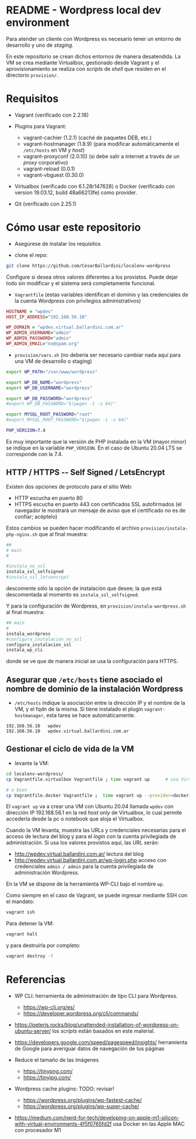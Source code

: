 # README - Wordpress local dev environment

Para atender un cliente con Wordpress es necesario tener un entorno de desarrollo y uno de _staging_.

En este repositorio se crean dichos entornos de manera desatendida.  La VM se crea mediante Virtualbox, gestionado desde Vagrant
y el aprovisionamiento se realiza con _scripts_ de _shell_ que residen en el directorio `provision/`.

# Requisitos

* Vagrant (verificado con 2.2.18)

* Plugins para Vagrant:

  * vagrant-cachier (1.2.1) (caché de paquetes DEB, etc.)
  * vagrant-hostmanager (1.8.9) (para modificar automáticamente el `/etc/hosts` en VM y _host_)
  * vagrant-proxyconf (2.0.10) (si debe salir a internet a través de un _proxy_ corporativo)
  * vagrant-reload (0.0.1)
  * vagrant-vbguest (0.30.0)

* Virtualbox (verificado con 6.1.28r147628) o Docker (verificado con version 19.03.12, build 48a66213fe) como provider.

* Git (verificado con 2.25.1)

# Cómo usar este repositorio

* Asegúrese de instalar los requisitos

* clone el repo:

```bash
git clone https://github.com/CesarBallardini/localenv-wordpress
```

Configure si desea otros valores diferentes a los provistos.  Puede dejar todo sin modificar y el sistema será completamente funcional.

* `Vagrantfile` (estas variables identifican el dominio y las credenciales de la cuenta Wordpress con privilegios administrativos)

```ruby
HOSTNAME = "wpdev"
HOST_IP_ADDRESS="192.168.56.10"

WP_DOMAIN = "wpdev.virtual.ballardini.com.ar"
WP_ADMIN_USERNAME="admin"
WP_ADMIN_PASSWORD="admin"
WP_ADMIN_EMAIL="no@spam.org"
```

* `provision/vars.sh` (no debería ser necesario cambiar nada aquí para una VM de desarrollo o staging)

```bash
export WP_PATH="/var/www/wordpress"

export WP_DB_NAME="wordpress"
export WP_DB_USERNAME="wordpress"

export WP_DB_PASSWORD="wordpress"
#export WP_DB_PASSWORD="$(pwgen -1 -s 64)"

export MYSQL_ROOT_PASSWORD="root"
#export MYSQL_ROOT_PASSWORD="$(pwgen -1 -s 64)"

PHP_VERSION=7.4
```

Es muy importante que la versión de PHP instalada en la VM (mayor.minor) se indique en la variable `PHP_VERSION`. 
En el caso de Ubuntu 20.04 LTS se corresponde con la 7.4.

## HTTP / HTTPS -- Self Signed / LetsEncrypt


Existen dos opciones de protocolo para el sitio Web:
 * HTTP escucha en puerto 80
 * HTTPS escucha en puerto 443 con certificados SSL autofirmados (el navegador le mostrará un mensaje de aviso que el certificado no es de confiar; acéptelo)

Estos cambios se pueden hacer modificando el archivo `provision/instala-php-nginx.sh` que al final muestra:

```bash
##
# main
#

#instala_no_ssl
instala_ssl_selfsigned
#instala_ssl_letsencrypt
```

descomente sólo la opción de instalación que desee; la que está descomentada al momento es `instala_ssl_selfsigned`.

Y para la configuración de Wordpress, en `provision/instala-wordpress.sh` al final muestra:

```bash
## main
#
instala_wordpress
#configura_instalacion_no_ssl
configura_instalacion_ssl
instala_wp_cli
```

donde se ve que de manera inicial se usa la configuración para HTTPS.

## Asegurar que `/etc/hosts` tiene asociado el nombre de dominio de la instalación Wordpress

* `/etc/hosts` indique la asociación entre la dirección IP y el nombre de la VM, y el fqdn de la misma.  Si tiene instalado el plugin `vagrant-hostmanager`, esta tarea se hace automáticamente.

```text
192.168.56.10	wpdev
192.168.56.10	wpdev.virtual.ballardini.com.ar
```

## Gestionar el ciclo de vida de la VM

* levante la VM:

```bash
cd localenv-wordpress/
cp Vagrantfile.virtualbox Vagrantfile ; time vagrant up      # usa Virtualbox como provider

# o bien
cp Vagrantfile.docker Vagrantfile ;  time vagrant up --provider=docker # usa Docker como provider, ej. en una Apple MAC con procesador M1

```

El `vagrant up` va a crear una VM con Ubuntu 20.04 llamada `wpdev` con dirección IP 192.168.56.1 en la red _host only_ de Virtualbox, lo cual permite accederla 
desde la pc o notebook que aloja el Virtualbox.

Cuando la VM levanta, muestra las URLs y credenciales necesarias para el acceso de lectura del blog y para el _login_ con la cuenta privilegiada de administración.
Si usa los valores provistos aquí, las URL serán:

* http://wpdev.virtual.ballardini.com.ar/ lectura del blog
* http://wpdev.virtual.ballardini.com.ar/wp-login.php acceso con credenciales `admin / admin` para la cuenta privilegiada de administración Wordpress.

En la VM se dispone de la herramienta WP-CLI bajo el nombre `wp`.

Como siempre en el caso de Vagrant, se puede ingresar mediante SSH con el mandato:

```bash
vagrant ssh
```

Para detener la VM:

```bash
vagrant halt
```

y para destruirla por completo:

```bash
vagrant destroy -f
```

# Referencias

* WP CLI: herramienta de administración de tipo CLI para Wordpress.
  * https://wp-cli.org/es/
  * https://developer.wordpress.org/cli/commands/

* https://peteris.rocks/blog/unattended-installation-of-wordpress-on-ubuntu-server/ los _scripts_ están basados en este material.

* https://developers.google.com/speed/pagespeed/insights/ herramienta de Google para averiguar datos de navegación de tus páginas

* Reduce el tamaño de las imágenes
  * https://tinypng.com/
  * https://tinyjpg.com/

* Wordpress cache plugins:  TODO: revisar!
  * https://wordpress.org/plugins/wp-fastest-cache/
  * https://wordpress.org/plugins/wp-super-cache/

* https://medium.com/nerd-for-tech/developing-on-apple-m1-silicon-with-virtual-environments-4f5f0765fd2f usa Docker en las Apple MAC con procesador M1

